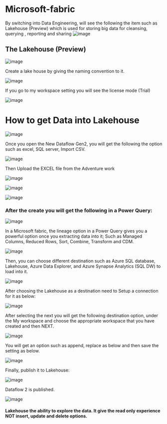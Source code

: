 # Microsoft-fabric
By switching into Data Engineering, will see the following the item such as Lakehouse (Preview) which is used for storing big data for cleansing, querying , reporting and sharing
![image](https://github.com/ijaz-lab/Microsoft-fabric/assets/78338522/27c692bb-5886-467b-848a-dcf882caf06f)
## The Lakehouse (Preview) 
![image](https://github.com/ijaz-lab/Microsoft-fabric/assets/78338522/7e96a5b7-3473-4533-8647-d497ebbefa5b)

Create a lake house by giving the naming convention to it. 


![image](https://github.com/ijaz-lab/Microsoft-fabric/assets/78338522/1187aa0d-53b1-447c-989e-75d35324f7bf)


If you go to my workspace setting you will see the license mode (Trial)

![image](https://github.com/ijaz-lab/Microsoft-fabric/assets/78338522/f269e8e9-ae70-4654-b64c-b6bfdbc90c23)


# How to get Data into Lakehouse

![image](https://github.com/ijaz-lab/Microsoft-fabric/assets/78338522/42df0c01-114f-4c25-9776-3242a64dfbf6)


Once you open the New Dataflow Gen2, you will get the following the option such as excel, SQL server, Import CSV.


![image](https://github.com/ijaz-lab/Microsoft-fabric/assets/78338522/783d1c20-122e-482d-b423-d7723679b67f)

Then Upload the EXCEL file from the Adventure work

![image](https://github.com/ijaz-lab/Microsoft-fabric/assets/78338522/54b9c73b-cb66-49b7-8598-9b80057e32da)

![image](https://github.com/ijaz-lab/Microsoft-fabric/assets/78338522/6fdfe695-0426-4b33-b0cd-53c810d31762)

![image](https://github.com/ijaz-lab/Microsoft-fabric/assets/78338522/6ede1d4e-f9f9-405a-8dd8-b975b439453c)

### After the create you will get the following in a Power Query:

![image](https://github.com/ijaz-lab/Microsoft-fabric/assets/78338522/2a1b2338-658e-43b4-9dd1-430823c3114d)

In a Microsoft fabric, the lineage option in a Power Query gives you a powerful option once you extracting data into it; Such as Managed Columns, Reduced Rows, Sort, Combine, Transform and CDM.

![image](https://github.com/ijaz-lab/Microsoft-fabric/assets/78338522/f9f6f46b-34b8-4e1b-b0a9-265620ab223e)

Then, you can choose different destination such as Azure SQL database, Lakehouse, Azure Data Explorer, and Azure Synapse Analytics (SQL DW) to load into it.

![image](https://github.com/ijaz-lab/Microsoft-fabric/assets/78338522/e5ac24ac-0cfe-4e3f-9e95-76d71a50294f)

After choosing the Lakehouse as a destination need to Setup a connection for it as below:

![image](https://github.com/ijaz-lab/Microsoft-fabric/assets/78338522/ae51eebb-3274-4568-a04c-2187025dc41f)

After selecting the next you will get the following destination option, under the My workspace and choose the appropriate workspace that you have created and then NEXT.

![image](https://github.com/ijaz-lab/Microsoft-fabric/assets/78338522/328a84e3-4f86-4a60-83cc-aeb15aa0bee5)

You will get an option such as append, replace as below and then save the setting as below.

![image](https://github.com/ijaz-lab/Microsoft-fabric/assets/78338522/28b53c1b-774f-4259-a820-66d1c9a902a8)

Finally, publish it to Lakehouse:

![image](https://github.com/ijaz-lab/Microsoft-fabric/assets/78338522/8cc47815-4f1c-454a-825e-0b14068e8c86)

Dataflow 2 is published.


![image](https://github.com/ijaz-lab/Microsoft-fabric/assets/78338522/c8382834-56e5-4e84-bf5f-de8fbb5b9f66)

#### Lakehouse  the ability to explore the data. It give the read only experience NOT insert, update and delete options.




